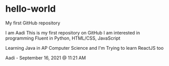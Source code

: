# hello-world
My first GitHub repository

I am Aadi
This is my first repository on GitHub
I am interested in programming
Fluent in Python, HTML/CSS, JavaScript

Learning Java in AP Computer Science and I'm
Trying to learn ReactJS too

Aadi - September 16, 2021 @ 11:21 AM

